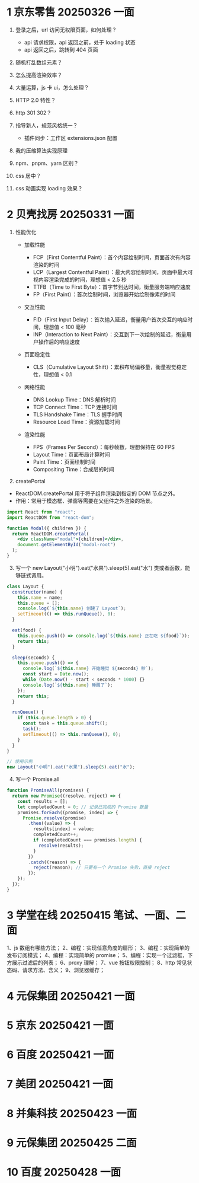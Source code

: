 # 1 京东零售 20250326 一面

1. 登录之后，url 访问无权限页面，如何处理？

   - api 请求权限，api 返回之前，处于 loading 状态
   - api 返回之后，跳转到 404 页面

2. 随机打乱数组元素？

3. 怎么提高渲染效率？

4. 大量运算，js 卡 ui，怎么处理？

5. HTTP 2.0 特性？

6. http 301 302？

7. 指导新人，规范风格统一？

   - 插件同步：工作区 extensions.json 配置

8. 我的压缩算法实现原理

9. npm、pnpm、yarn 区别？

10. css 居中？

11. css 动画实现 loading 效果？

# 2 贝壳找房 20250331 一面

1. 性能优化

   - 加载性能

     - FCP（First Contentful Paint）：首个内容绘制时间，页面首次有内容渲染的时间
     - LCP（Largest Contentful Paint）：最大内容绘制时间，页面中最大可视内容渲染完成的时间，理想值 < 2.5 秒
     - TTFB（Time to First Byte）：首字节到达时间，衡量服务端响应速度
     - FP（First Paint）：首次绘制时间，浏览器开始绘制像素的时间

   - 交互性能

     - FID（First Input Delay）：首次输入延迟，衡量用户首次交互的响应时间，理想值 < 100 毫秒
     - INP（Interaction to Next Paint）：交互到下一次绘制的延迟，衡量用户操作后的响应速度

   - 页面稳定性

     - CLS（Cumulative Layout Shift）：累积布局偏移量，衡量视觉稳定性，理想值 < 0.1

   - 网络性能

     - DNS Lookup Time：DNS 解析时间
     - TCP Connect Time：TCP 连接时间
     - TLS Handshake Time：TLS 握手时间
     - Resource Load Time：资源加载时间

   - 渲染性能
     - FPS（Frames Per Second）：每秒帧数，理想保持在 60 FPS
     - Layout Time：页面布局计算时间
     - Paint Time：页面绘制时间
     - Compositing Time：合成层的时间

2. createPortal

- ReactDOM.createPortal 用于将子组件渲染到指定的 DOM 节点之外。
- 作用：常用于模态框、弹窗等需要在父组件之外渲染的场景。

```jsx
import React from "react";
import ReactDOM from "react-dom";

function Modal({ children }) {
  return ReactDOM.createPortal(
    <div className="modal">{children}</div>,
    document.getElementById("modal-root")
  );
}
```

3. 写一个 new Layout("小明").eat("水果").sleep(5).eat("水") 类或者函数，能够链式调用。

```js
class Layout {
  constructor(name) {
    this.name = name;
    this.queue = [];
    console.log(`${this.name} 创建了 Layout`);
    setTimeout(() => this.runQueue(), 0);
  }

  eat(food) {
    this.queue.push(() => console.log(`${this.name} 正在吃 ${food}`));
    return this;
  }

  sleep(seconds) {
    this.queue.push(() => {
      console.log(`${this.name} 开始睡觉 ${seconds} 秒`);
      const start = Date.now();
      while (Date.now() - start < seconds * 1000) {}
      console.log(`${this.name} 睡醒了`);
    });
    return this;
  }

  runQueue() {
    if (this.queue.length > 0) {
      const task = this.queue.shift();
      task();
      setTimeout(() => this.runQueue(), 0);
    }
  }
}

// 使用示例
new Layout("小明").eat("水果").sleep(5).eat("水");
```

4. 写一个 Promise.all

```js
function PromiseAll(promises) {
  return new Promise((resolve, reject) => {
    const results = [];
    let completedCount = 0; // 记录已完成的 Promise 数量
    promises.forEach((promise, index) => {
      Promise.resolve(promise)
        .then((value) => {
          results[index] = value;
          completedCount++;
          if (completedCount === promises.length) {
            resolve(results);
          }
        })
        .catch((reason) => {
          reject(reason); // 只要有一个 Promise 失败，直接 reject
        });
    });
  });
}
```

# 3 学堂在线 20250415 笔试、一面、二面

1、js 数组有哪些方法；
2、编程：实现任意角度的扇形；
3、编程：实现简单的发布订阅模式；
4、编程：实现简单的 promise；
5、编程：实现一个过滤框，下方展示过滤后的列表；
6、proxy 理解；
7、vue 按钮权限控制；
8、http 常见状态码、请求方法、含义；
9、浏览器缓存；

# 4 元保集团 20250421 一面

# 5 京东 20250421 一面

# 6 百度 20250421 一面

# 7 美团 20250421 一面

# 8 并集科技 20250423 一面

# 9 元保集团 20250425 二面

# 10 百度 20250428 一面

